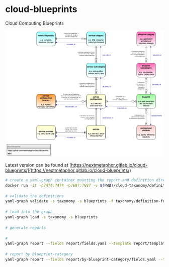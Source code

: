 # cloud-blueprints
Cloud Computing Blueprints

![Cloud Blueprints](cloud-blueprints.jpg)

Latest version can be found at [https://nextmetaphor.gitlab.io/cloud-blueprints/](https://nextmetaphor.gitlab.io/cloud-blueprints/)

```bash
# create a yaml-graph container mounting the report and definition directories
docker run -it -p7474:7474 -p7687:7687 -v $(PWD)/cloud-taxonomy/definition:/home/ymlgraph/taxonomy -v $(PWD)/definition:/home/ymlgraph/blueprints -v $(PWD)/report:/home/ymlgraph/report nextmetaphor/yaml-graph

# validate the definitions
yaml-graph validate -s taxonomy -s blueprints -f taxonomy/definition-format.yml 

# load into the graph
yaml-graph load -s taxonomy -s blueprints 

# generate reports

#
yaml-graph report --fields report/fields.yaml --template report/template.gohtml > report/cloud-taxonomy.html

# report by blueprint-category
yaml-graph report --fields report/by-blueprint-category/fields.yaml --template report/by-blueprint-category/template.gohtml > report/by-blueprint-category/by-blueprint-category.html
```